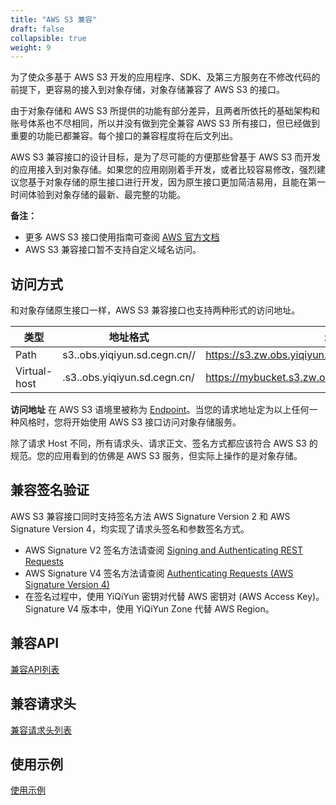 ```yaml
---
title: "AWS S3 兼容"
draft: false
collapsible: true
weight: 9
---
```



为了使众多基于 AWS S3 开发的应用程序、SDK、及第三方服务在不修改代码的前提下，更容易的接入到对象存储，对象存储兼容了 AWS S3 的接口。

由于对象存储和 AWS S3 所提供的功能有部分差异，且两者所依托的基础架构和账号体系也不尽相同，所以并没有做到完全兼容 AWS S3 所有接口，但已经做到重要的功能已都兼容。每个接口的兼容程度将在后文列出。

AWS S3 兼容接口的设计目标，是为了尽可能的方便那些曾基于 AWS S3 而开发的应用接入到对象存储。如果您的应用刚刚着手开发，或者比较容易修改，强烈建议您基于对象存储的原生接口进行开发，因为原生接口更加简洁易用，且能在第一时间体验到对象存储的最新、最完整的功能。

**备注：**
- 更多 AWS S3 接口使用指南可查阅 [AWS 官方文档](http://docs.aws.amazon.com/AmazonS3/latest/API/Welcome.html)
- AWS S3 兼容接口暂不支持自定义域名访问。


## 访问方式

和对象存储原生接口一样，AWS S3 兼容接口也支持两种形式的访问地址。

| 类型 | 地址格式 | 示例 |
| --- | --- | --- |
| Path | s3.<zone-id>.obs.yiqiyun.sd.cegn.cn/<bucket-name>/ | https://s3.zw.obs.yiqiyun.sd.cegn.cn/mybucket/mykey |
| Virtual-host | <bucket-name>.s3.<zone-id>.obs.yiqiyun.sd.cegn.cn/ | https://mybucket.s3.zw.obs.yiqiyun.sd.cegn.cn/mykey |

**访问地址** 在 AWS S3 语境里被称为 [Endpoint](http://docs.aws.amazon.com/general/latest/gr/rande.html#s3_region)。当您的请求地址定为以上任何一种风格时，您将开始使用 AWS S3 接口访问对象存储服务。

除了请求 Host 不同，所有请求头、请求正文、签名方式都应该符合 AWS S3 的规范。您的应用看到的仿佛是 AWS S3 服务，但实际上操作的是对象存储。


## 兼容签名验证

AWS S3 兼容接口同时支持签名方法 AWS Signature Version 2 和 AWS Signature Version 4，均实现了请求头签名和参数签名方式。 

- AWS Signature V2 签名方法请查阅 [Signing and Authenticating REST Requests](http://docs.aws.amazon.com/AmazonS3/latest/dev/RESTAuthentication.html)
- AWS Signature V4 签名方法请查阅 [Authenticating Requests (AWS Signature Version 4)](http://docs.aws.amazon.com/AmazonS3/latest/API/sig-v4-authenticating-requests.html)
- 在签名过程中，使用 YiQiYun 密钥对代替 AWS 密钥对 (AWS Access Key)。Signature V4 版本中，使用 YiQiYun Zone 代替 AWS Region。


## 兼容API

[兼容API列表](compatible_apis/)

## 兼容请求头

[兼容请求头列表](compatible_headers/)

## 使用示例

[使用示例](examples/)
